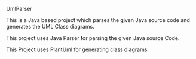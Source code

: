 UmlParser

This is a Java based project which parses the given Java source code and generates the UML Class diagrams.

This project uses Java Parser for parsing the given Java source Code.

This Project uses PlantUml for generating class diagrams.
